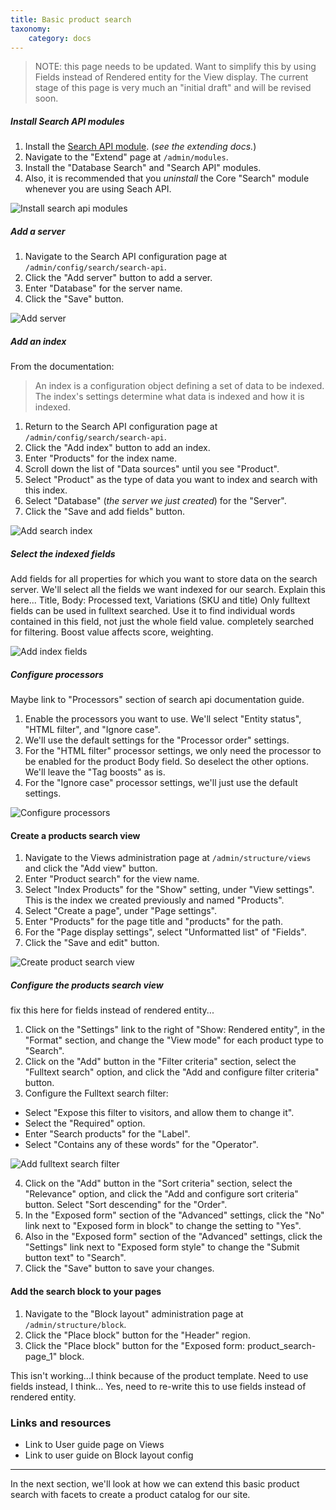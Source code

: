 ```yaml
---
title: Basic product search
taxonomy:
    category: docs
---
```


> NOTE: this page needs to be updated. Want to simplify this by using Fields instead of Rendered entity for the View display. The current stage of this page is very much an "initial draft" and will be revised soon.

##### Install Search API modules
1. Install the [Search API module]. (*see the extending docs.*)
2. Navigate to the "Extend" page at `/admin/modules`.
3. Install the "Database Search" and "Search API" modules.
4. Also, it is recommended that you *uninstall* the Core "Search" module whenever you are using Seach API.

![Install search api modules](../../images/product-search-1.jpg)

##### Add a server
1. Navigate to the Search API configuration page at `/admin/config/search/search-api`.
2. Click the "Add server" button to add a server.
3. Enter "Database" for the server name.
4. Click the "Save" button.

![Add server](../../images/product-search-2.jpg)

##### Add an index
From the documentation:
>An index is a configuration object defining a set of data to be indexed. The index's settings determine what data is indexed and how it is indexed.

1. Return to the Search API configuration page at `/admin/config/search/search-api`.
2. Click the "Add index" button to add an index.
3. Enter "Products" for the index name.
4. Scroll down the list of "Data sources" until you see "Product".
5. Select "Product" as the type of data you want to index and search with this index.
6. Select "Database" (*the server we just created*) for the "Server".
7. Click the "Save and add fields" button.

![Add search index](../../images/product-search-3.jpg)

##### Select the indexed fields
Add fields for all properties for which you want to store data on the search server.
We'll select all the fields we want indexed for our search. Explain this here...
Title, Body: Processed text, Variations (SKU and title)
Only fulltext fields can be used in fulltext searched. Use it to find individual words contained in this field, not just the whole field value. completely searched for filtering.
Boost value affects score, weighting.

![Add index fields](../../images/product-search-4.jpg)

##### Configure processors
Maybe link to "Processors" section of search api documentation guide.
1. Enable the processors you want to use. We'll select "Entity status", "HTML filter", and "Ignore case".
2. We'll use the default settings for the "Processor order" settings.
3. For the "HTML filter" processor settings, we only need the processor to be enabled for the product Body field. So deselect the other options. We'll leave the "Tag boosts" as is.
4. For the "Ignore case" processor settings, we'll just use the default settings.

![Configure processors](../../images/product-search-5.jpg)

#### Create a products search view
1. Navigate to the Views administration page at `/admin/structure/views` and click the "Add view" button.
2. Enter "Product search" for the view name.
3. Select "Index Products" for the "Show" setting, under "View settings". This is the index we created previously and named "Products".
4. Select "Create a page", under "Page settings".
5. Enter "Products" for the page title and "products" for the path.
6. For the "Page display settings", select "Unformatted list" of "Fields".
5. Click the "Save and edit" button.

![Create product search view](../../images/product-search-8.jpg)

##### Configure the products search view
fix this here for fields instead of rendered entity...
1. Click on the "Settings" link to the right of "Show: Rendered entity", in the "Format" section, and change the "View mode" for each product type to "Search".
2. Click on the "Add" button in the "Filter criteria" section, select the "Fulltext search" option, and click the "Add and configure filter criteria" button.
3. Configure the Fulltext search filter:
 - Select "Expose this filter to visitors, and allow them to change it".
 - Select the "Required" option.
 - Enter "Search products" for the "Label".
 - Select "Contains any of these words" for the "Operator".

![Add fulltext search filter](../../images/product-search-9.jpg)

4. Click on the "Add" button in the "Sort criteria" section, select the "Relevance" option, and click the "Add and configure sort criteria" button. Select "Sort descending" for the "Order".
5. In the "Exposed form" section of the "Advanced" settings, click the "No" link next to "Exposed form in block" to change the setting to "Yes".
6. Also in the "Exposed form" section of the "Advanced" settings, click the "Settings" link next to "Exposed form style" to change the "Submit button text" to "Search".
7. Click the "Save" button to save your changes.

#### Add the search block to your pages
1. Navigate to the "Block layout" administration page at `/admin/structure/block`.
2. Click the "Place block" button for the "Header" region.
3. Click the "Place block" button for the "Exposed form: product_search-page_1" block.

This isn't working...I think because of the product template. Need to use fields instead, I think... Yes, need to re-write this to use fields instead of rendered entity.

### Links and resources
* Link to User guide page on Views
* Link to user guide on Block layout config

---
In the next section, we'll look at how we can extend this basic product search with facets to create a product catalog for our site.

[Search API module]: https://www.drupal.org/project/search_api